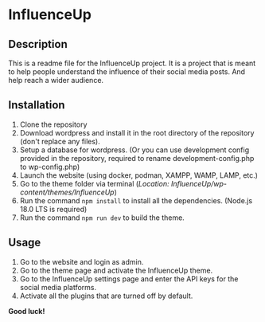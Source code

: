 # InfluenceUp

## Description

This is a readme file for the InfluenceUp project. It is a project that is meant to help people understand the influence of their social media posts. And help reach a wider audience.

## Installation

1. Clone the repository
2. Download wordpress and install it in the root directory of the repository (don't replace any files).
3. Setup a database for wordpress. (Or you can use development config provided in the repository, required to rename development-config.php to wp-config.php)
4. Launch the website (using docker, podman, XAMPP, WAMP, LAMP, etc.)
5. Go to the theme folder via terminal (_Location: InfluenceUp/wp-content/themes/InfluenceUp_)
6. Run the command `npm install` to install all the dependencies. (Node.js 18.0 LTS is required)
7. Run the command `npm run dev` to build the theme.

## Usage

1. Go to the website and login as admin.
2. Go to the theme page and activate the InfluenceUp theme.
3. Go to the InfluenceUp settings page and enter the API keys for the social media platforms.
4. Activate all the plugins that are turned off by default.

**Good luck!**
